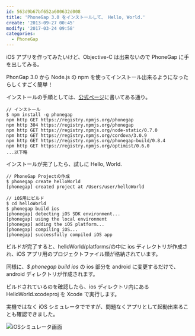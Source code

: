 ```yaml
---
id: 563d9b67bf652a600632d008
title: 'PhoneGap 3.0 をインストールして、 Hello, World.'
create: '2013-09-27 00:45'
modify: '2017-03-24 09:58'
categories:
  - PhoneGap
---
```


iOS アプリを作ってみたいけど、Objective-C は出来ないので PhoneGap に手を出してみる。

PhonGap 3.0 から Node.js の npm を使ってインストール出来るようになったらしくすごく簡単！

インストールの手順としては、[公式ページ](http://phonegap.com/install/)に書いてある通り。

<!-- more -->

```
// インストール
$ npm install -g phonegap
npm http GET https://registry.npmjs.org/phonegap
npm http 304 https://registry.npmjs.org/phonegap
npm http GET https://registry.npmjs.org/node-static/0.7.0
npm http GET https://registry.npmjs.org/cordova/3.0.9
npm http GET https://registry.npmjs.org/phonegap-build/0.8.4
npm http GET https://registry.npmjs.org/optimist/0.6.0
...以下略
```

インストールが完了したら、試しに Hello, World.

```
// PhoneGap Projectの作成
$ phonegap create helloWorld
[phonegap] created project at /Users/user/helloWorld

// iOS用にビルド
$ cd helloWorld
$ phonegap build ios
[phonegap] detecting iOS SDK environment...
[phonegap] using the local environment
[phonegap] adding the iOS platform...
[phonegap] compiling iOS...
[phonegap] successfully compiled iOS app
```

ビルドが完了すると、helloWorld/platforms/の中に ios ディレクトリが作成され、iOS アプリ用のプロジェクトファイル類が格納されています。

同様に、_$ phonegap build ios_ の ios 部分を android に変更するだけで、android ディレクトリが作成されます。

ビルドされているのを確認したら、ios ディレクトリ内にある HelloWorld.xcodeproj を Xcode で実行します。

実機ではなく iOS シミュレータでですが、問題なくアプリとして起動出来ることも確認できました。

![iOSシミュレータ画面](/images/2013/09/27/0001.png)
